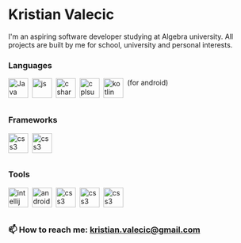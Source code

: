 # Kristian Valecic
I'm an aspiring software developer studying at Algebra university. All projects are built by me for school, university and personal interests.


### Languages

<img align="left" alt="Java" width="40px" style="padding-right:5px;" src="https://cdn.jsdelivr.net/gh/devicons/devicon/icons/java/java-original.svg" />
<img align="left" alt="js" width="40px" style="padding-right:5px;" src="https://cdn.jsdelivr.net/gh/devicons/devicon/icons/javascript/javascript-original.svg" />
<img align="left" alt="c sharp" width="40px" style="padding-right:5px;" src="https://cdn.jsdelivr.net/gh/devicons/devicon/icons/csharp/csharp-plain.svg" />
<img align="left" alt="c plsuplus" width="40px" style="padding-right:5px;" src="https://cdn.jsdelivr.net/gh/devicons/devicon/icons/cplusplus/cplusplus-plain.svg" />
<!-- <img align="left" alt="microsoft sql server" width="40px" style="padding-right:5px;" src="https://cdn.jsdelivr.net/gh/devicons/devicon@v2.15.1/devicon.min.css" /> <i class="devicon-microsoftsqlserver-plain-wordmark"></i>-->
<img align="left" alt="kotlin" width="40px" style="padding-right:5px;" src="https://cdn.jsdelivr.net/gh/devicons/devicon/icons/kotlin/kotlin-original.svg" />
(for android)
<br><br><br>

### Frameworks
<img align="left" alt="css3" width="40px" style="padding-right:5px;" src="https://cdn.jsdelivr.net/gh/devicons/devicon/icons/spring/spring-original-wordmark.svg" />    
<img align="left" alt="css3" width="40px" style="padding-right:5px;" src="https://cdn.jsdelivr.net/gh/devicons/devicon/icons/vuejs/vuejs-original.svg" />
<!-- <img align="left" alt="android" width="40px" style="padding-right:5px;" src="https://cdn.jsdelivr.net/gh/devicons/devicon/icons/android/android-plain.svg" /> -->

<br><br><br>

### Tools

<img align="left" alt="intellij" width="40px" style="padding-right:5px;" src="https://cdn.jsdelivr.net/gh/devicons/devicon/icons/intellij/intellij-original.svg" />
<img align="left" alt="android studio" width="40px" style="padding-right:5px;" src="https://cdn.jsdelivr.net/gh/devicons/devicon/icons/androidstudio/androidstudio-original.svg" />
<img align="left" alt="css3" width="40px" style="padding-right:5px;" src="https://cdn.jsdelivr.net/gh/devicons/devicon/icons/visualstudio/visualstudio-plain.svg" />
<img align="left" alt="css3" width="40px" style="padding-right:5px;" src="https://cdn.jsdelivr.net/gh/devicons/devicon/icons/vscode/vscode-original.svg" />
<img align="left" alt="css3" width="40px" style="padding-right:5px;" src="https://cdn.jsdelivr.net/gh/devicons/devicon/icons/docker/docker-plain-wordmark.svg" />
          
<!-- ### Currently learning -->
<br><br><br>

### 📫 How to reach me: kristian.valecic@gmail.com

<!--
- 🔭 
- 🌱 
- 👯 
- 🤔 
- 💬 
- 📫
- 😄 
- ⚡
-->
